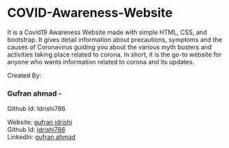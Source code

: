 # COVID-Awareness-Website
It is a Covid19 Awareness Website made with simple HTML, CSS, and bootstrap.
It gives detail information about precautions, symptoms and the causes of Coronavirus guiding you about the various myth busters 
and activities taking place related to corona.
In short, it is the go-to website for anyone who wants information related to corona and its updates.

Created By:

### Gufran ahmad -
Github Id: Idrishi786

Website: [gufran idrishi](http://www.gufranidrishi.co/)\
Github Id: [idrishi786](https://github.com/idrishi786)\
LinkedIn: [gufran ahmad](https://www.linkedin.com/in/gufranahmad/)
